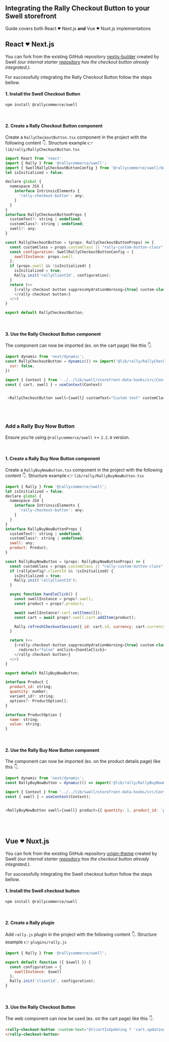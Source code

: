 ## Integrating the Rally Checkout Button to your Swell storefront

Guide covers both React <sub><sup>♥</sup></sub> Next.js **and** Vue <sub><sup>♥</sup></sub> Nuxt.js implementations



## React <sub><sup>♥</sup></sub> Next.js

You can fork from the existing GitHub repository [nextjs-builder](https://github.com/swellstores/nextjs-builder) created by Swell
_(our internal starter [repository](https://github.com/RallyCommerce/builder-nextjs-swell-rally-starter-theme) has the checkout button already integrated.)_.

For successfully integrating the Rally Checkout Button follow the steps bellow.
#### **1. Install the Swell Checkout Button**

```bash
npm install @rallycommerce/swell
```

<br />

#### **2. Create a Rally Checkout Button component**

Create a `RallyCheckoutButton.tsx` component in the project with the following content 👇. Structure example 👉 `lib/rally/RallyCheckoutButton.tsx`

```javascript
import React from 'react'
import { Rally } from '@rallycommerce/swell';
import { SwellRallyCheckoutButtonConfig } from '@rallycommerce/swell/build/swell-checkout-button';
let isInitialized = false;

declare global {
  namespace JSX {
    interface IntrinsicElements {
      'rally-checkout-button': any;
    }
  }
}
interface RallyCheckoutButtonProps {
  customText?: string | undefined;
  customClass?: string | undefined;
  swell?: any;
}

const RallyCheckoutButton = (props: RallyCheckoutButtonProps) => {
  const customClass = props.customClass || "rally-custom-button-class";
  const configuration: SwellRallyCheckoutButtonConfig = {
    swellInstance: props.swell
  };
  if (props.swell && !isInitialized) {
    isInitialized = true;
    Rally.init('rallyClientId', configuration);
  }
  return (<>
    {<rally-checkout-button suppressHydrationWarning={true} custom-class={customClass} custom-text={props.customText} loader="true">
    </rally-checkout-button>}
  </>)
}

export default RallyCheckoutButton;
```

<br />

#### **3. Use the Rally Checkout Button component**

The component can now be imported (ex. on the cart page) like this 👇.

```javascript
import dynamic from 'next/dynamic';
const RallyCheckoutButton = dynamic(() => import('@lib/rally/RallyCheckoutButton'), {
  ssr: false,
})

import { Context } from '../../lib/swell/storefront-data-hooks/src/Context'; 
const { cart, swell } = useContext(Context)


 <RallyCheckoutButton swell={swell} customText="Custom text" customClass="custom-css-class"></RallyCheckoutButton>

```
<br />
<br />

### **Add a Rally Buy Now Button**

Ensure you’re using `@rallycommerce/swell` >= `2.2.0` version.

<br />

#### **1. Create a Rally Buy Now Button component**

Create a `RallyBuyNowButton.tsx` component in the project with the following content 👇. Structure example 👉 `lib/rally/RallyBuyNowButton.tsx`

```javascript
import { Rally } from '@rallycommerce/swell';
let isInitialized = false;
declare global {
  namespace JSX {
    interface IntrinsicElements {
      'rally-checkout-button': any;
    }
  }
}
interface RallyBuyNowButtonProps {
  customText?: string | undefined;
  customClass?: string | undefined;
  swell: any;
  product: Product;
}

const RallyBuyNowButton = (props: RallyBuyNowButtonProps) => {
  const customClass = props.customClass || "rally-custom-button-class";
  if (rallyConfig?.clientId && !isInitialized) {
    isInitialized = true;
    Rally.init('rallyClientId');
  }

  async function handleClick() {
    const swellInstance = props?.swell;
    const product = props?.product;

    await swellInstance?.cart.setItems([]);
    const cart = await props?.swell.cart.addItem(product);

    Rally.refreshCheckoutSession({ id: cart.id, currency: cart.currency }, (data) => { if (data?.url) { window.location.href = data.url; } });
  }

  return (<>
    {<rally-checkout-button suppressHydrationWarning={true} custom-class={customClass} custom-text={props.customText} loader="true"
      redirect="false" onClick={handleClick}>
    </rally-checkout-button>}
  </>)
}

export default RallyBuyNowButton;

interface Product {
  product_id: string;
  quantity: number;
  variant_id?: string;
  options?: ProductOption[];
}

interface ProductOption {
  name: string;
  value: string;
}
```

<br />

#### **2. Use the Rally Buy Now Button component**

The component can now be imported (ex. on the product details page) like this 👇.

```javascript
import dynamic from 'next/dynamic';
const RallyBuyNowButton = dynamic(() => import('@lib/rally/RallyBuyNowButton'), { ssr: false });

import { Context } from '../../lib/swell/storefront-data-hooks/src/Context'; 
const { swell } = useContext(Context);


<RallyBuyNowButton swell={swell} product={{ quantity: 1, product_id: 'productIdUserWantsToBuy', variant_id: 'variantIdIsOptional', options: 'optionsAreOptional' }} customText="Buy Now"></RallyBuyNowButton>

```

<br />
<br />

## Vue <sub><sup>♥</sup></sub> Nuxt.js

You can fork from the existing GitHub repository [origin-theme](https://github.com/swellstores/origin-theme) created by Swell
_(our internal starter [repository](https://github.com/RallyCommerce/swell-starter-theme) has the checkout button already integrated.)_.

For successfully integrating the Swell checkout button follow the steps bellow.
#### **1. Install the Swell checkout button**

```bash
npm install @rallycommerce/swell
```

<br />

#### **2. Create a Rally plugin**

Add `rally.js` plugin in the project with the following content 👇. Structure example 👉 `plugins/rally.js`

```javascript
import { Rally } from '@rallycommerce/swell';

export default function ({ $swell }) {
  const configuration = {
    swellInstance: $swell
  };
  Rally.init('clientId', configuration);
}
```

<br />

#### **3. Use the Rally Checkout Button**

The web component can now be used (ex. on the cart page) like this 👇.

```html
<rally-checkout-button :custom-text="$t(cartIsUpdating ? 'cart.updating' : 'cart.checkout')" custom-class="btn btn--lg w-full" loader="true">
</rally-checkout-button>
```
